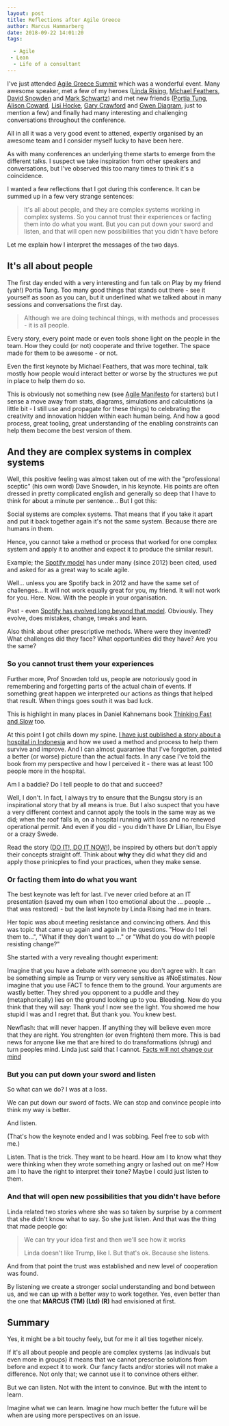 ```yaml
---
layout: post
title: Reflections after Agile Greece
author: Marcus Hammarberg
date: 2018-09-22 14:01:20
tags:

  - Agile
 - Lean
  - Life of a consultant
---
```


I've just attended [Agile Greece Summit](http://agilesummit.gr/) which was a wonderful event. Many awesome speaker, met a few of my heroes ([Linda Rising](http://lindarising.org/), [Michael Feathers](https://michaelfeathers.silvrback.com/), [David Snowden](http://cognitive-edge.com/our-people/dave-snowden/) and [Mark Schwartz](https://itrevolution.com/faculty/mark-schwartz/)) and met new friends ([Portia Tung](https://twitter.com/portiatung), [Alison Coward](https://twitter.com/alisoncoward), [Lisi Hocke](https://twitter.com/lisihocke), [Gary Crawford](https://twitter.com/crawfrd) and [Gwen Diagram](https://twitter.com/gwendiagram), just to mention a few) and finally had many interesting and challenging conversations throughout the conference.

All in all it was a very good event to attened, expertly organised by an awesome team and I consider myself lucky to have been here.

As with many conferences an underlying theme starts to emerge from the different talks. I suspect we take inspiration from other speakers and conversations, but I've observed this too many times to think it's a coincidence.

I wanted a few reflections that I got during this conference. It can be summed up in a few very strange sentences:

> It's all about people, and they are complex systems working in complex systems. So you cannot trust their experiences or facting them into do what you want. But you can put down your sword and listen, and that will open new possibilities that you didn't have before

Let me explain how I interpret the messages of the two days.

<!-- excerpt-end -->

## It's all about people

The first day ended with a very interesting and fun talk on Play by my friend (yah!) Portia Tung. Too many good things that stands out there - see it yourself as soon as you can, but it underlined what we talked about in many sessions and conversations the first day.

> Although we are doing techincal things, with methods and processes - it is all people.

Every story, every point made or even tools shone light on the people in the team. How they could (or not) cooperate and thrive together. The space made for them to be awesome - or not.

Even the first keynote by Michael Feathers, that was more techinal, talk mostly how people would interact better or worse by the structures we put in place to help them do so.

This is obviously not something new (see [Agile Manifesto](http://agilemanifesto.org/) for starters) but I sense a move away from stats, diagrams, simulations and calculations (a little bit - I still use and propagate for these things) to celebrating the creativity and innovation hidden within each human being. And how a good process, great tooling, great understanding of the enabling constraints can help them become the best version of them.

## And they are complex systems in complex systems

Well, this positive feeling was almost taken out of me with the "professional sceptic" (his own word) Dave Snowden, in his keynote. His points are often dressed in pretty complicated english and generally so deep that I have to think for about a minute per sentence... But I got this:

Social systems are complex systems. That means that if you take it apart and put it back together again it's not the same system. Because there are humans in them.

Hence, you cannot take a method or process that worked for one complex system and apply it to another and expect it to produce the similar result.

Example; the [Spotify model](https://blog.crisp.se/wp-content/uploads/2012/11/SpotifyScaling.pdf) has under many (since 2012) been cited, used and asked for as a great way to scale agile.

Well... unless you are Spotify back in 2012 and have the same set of challenges... It will not work equally great for you, my friend. It will not work for you. Here. Now. With the people in your organisation.

Psst - even [Spotify has evolved long beyond that model](https://www.infoq.com/presentations/spotify-culture-stc). Obviously. They evolve, does mistakes, change, tweaks and learn.

Also think about other prescriptive methods. Where were they invented? What challenges did they face? What opportunities did they have? Are you the same?

### So you cannot trust ~~them~~ your experiences

Further more, Prof Snowden told us, people are notoriously good in remembering and forgetting parts of the actual chain of events. If something great happen we interpreted our actions as things that helped that result. When things goes south it was bad luck.

This is highlight in many places in Daniel Kahnemans book [Thinking Fast and Slow](https://www.amazon.com/Thinking-Fast-Slow-Daniel-Kahneman/dp/0374533555) too.

At this point I got chills down my spine. [I have just published a story about a hospital in Indonesia](https://www.amazon.com/Salvation-hospital-Indonesia-reshape-company/dp/1719485135/ref=sr_1_2_twi_pap_2?ie=UTF8&qid=1537619450&sr=8-2&keywords=Marcus+Hammarberg) and how we used a method and process to help them survive and improve. And I can almost guarantee that I've forgotten, painted a better (or worse) picture than the actual facts. In any case I've told the book from my perspective and how I perceived it - there was at least 100 people more in the hospital.

Am I a baddie? Do I tell people to do that and succeed?

Well, I don't. In fact, I always try to ensure that the Bungsu story is an inspirational story that by all means is true. But I also suspect that you have a very different context and cannot apply the tools in the same way as we did; when the roof falls in, on a hospital running with loss and no renewed operational permit. And even if you did - you didn't have Dr Lillian, Ibu Elsye or a crazy Swede.

Read the story ([DO IT!, DO IT NOW!](https://www.amazon.com/Salvation-hospital-Indonesia-reshape-company/dp/1719485135/ref=sr_1_2_twi_pap_2?ie=UTF8&qid=1537619450&sr=8-2&keywords=Marcus+Hammarberg)), be inspired by others but don't apply their concepts straight off. Think about **why** they did what they did and apply those prinicples to find your practices, when they make sense.

### Or facting them into do what you want

The best keynote was left for last. I've never cried before at an IT presentation (saved my own when I too emotional about the ... people ... that was restored) - but the last keynote by Linda Rising had me in tears.

Her topic was about meeting resistance and convincing others. And this was topic that came up again and again in the questions. "How do I tell them to...", "What if they don't want to ..." or "What do you do with people resisting change?"

She started with a very revealing thought experiment:

Imagine that you have a debate with someone you don't agree with. It can be something simple as Trump or very very sensitive as #NoEstimates. Now imagine that you use FACT to fence them to the ground. Your arguments are wastly better. They shred you opponent to a puddle and they (metaphorically) lies on the ground looking up to you. Bleeding.
Now do you think that they will say: Thank you! I now see the light. You showed me how stupid I was and I regret that. But thank you. You knew best.

Newflash: that will never happen. If anything they will believe even more that they are right. You strenghten (or even frighten) them more.
This is bad news for anyone like me that are hired to do transformations (shrug) and turn peoples mind. Linda just said that I cannot. [Facts will not change our mind](https://www.newyorker.com/magazine/2017/02/27/why-facts-dont-change-our-minds)

### But you can put down your sword and listen

So what can we do? I was at a loss.

We can put down our sword of facts. We can stop and convince people into think my way is better.

And listen.

(That's how the keynote ended and I was sobbing. Feel free to sob with me.)

Listen. That is the trick. They want to be heard. How am I to know what they were thinking when they wrote something angry or lashed out on me? How am I to have the right to interpret their tone? Maybe I could just listen to them.

### And that will open new possibilities that you didn't have before

Linda related two stories where she was so taken by surprise by a comment that she didn't know what to say. So she just listen. And that was the thing that made people go:

> We can try your idea first and then we'll see how it works
>
> Linda doesn't like Trump, like I. But that's ok. Because she listens.

And from that point the trust was established and new level of cooperation was found.

By listening we create a stronger social understanding and bond between us, and we can up with a better way to work together. Yes, even better than the one that **MARCUS (TM) (Ltd) (R)** had envisioned at first.

## Summary

Yes, it might be a bit touchy feely, but for me it all ties together nicely.

If it's all about people and people are complex systems (as indivuals but even more in groups) it means that we cannot prescribe solutions from before and expect it to work. Our fancy facts and/or stories will not make a difference. Not only that; we cannot use it to convince others either.

But we can listen. Not with the intent to convince. But with the intent to learn.

Imagine what we can learn. Imagine how much better the future will be when are using more perspectives on an issue.